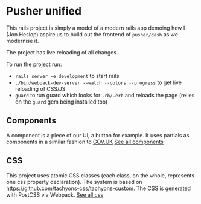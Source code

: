 # Pusher unified

This rails project is simply a model of a modern rails app demoing how I (Jon Heslop) aspire us to build out the frontend of `pusher/dash` as we modernise it.

The project has live reloading of all changes.

To run the project run:

- `rails server -e development` to start rails
- `./bin/webpack-dev-server --watch --colors --progress` to get live reloading of CSS/JS
- `guard` to run guard which looks for `.rb/.erb` and reloads the page (relies on the `guard` gem being installed too)

## Components

A component is a piece of our UI, a button for example.
It uses partials as components in a similar fashion to [GOV.UK](https://github.com/alphagov/govuk_publishing_components/blob/master/app/views/govuk_publishing_components/components/_input.html.erb)
[See all components](/app/views/application)

## CSS

This project uses atomic CSS classes (each class, on the whole, represents one css property declaration). The system is based on https://github.com/tachyons-css/tachyons-custom. The CSS is generated with PostCSS via Webpack.
[See all css](/app/javascript/css)
